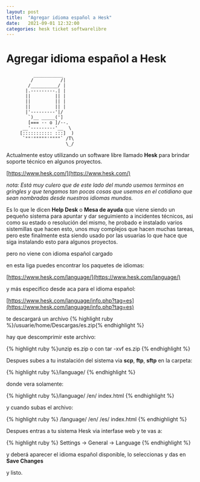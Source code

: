 ```yaml
---
layout: post
title:  "Agregar idioma español a Hesk"
date:   2021-09-01 12:32:00
categories: hesk ticket softwarelibre
---
```


# Agregar idioma español a Hesk

              ___________
             /          /|
            /__________/ |
           |.---------.| |
           ||         || |
           ||         || |
           ||         || |
           |'---------'|/
            `)__ _____(']
            [=== -- o ]/--.
          __'---------'__  \
         [::::::::::: :::]  )
          `""'"""""'""""` /T\
                          \_/

Actualmente estoy utilizando un software libre llamado **Hesk** para brindar soporte técnico en algunos proyectos.

[https://www.hesk.com/](https://www.hesk.com/)

*nota: Está muy culero que de este lado del mundo usemos terminos en gringles y que tengamos tan pocas cosas que usemos en el cotidiano que sean nombradas desde nuestros idiomas mundos.*

Es lo que le dicen **Help Desk** o **Mesa de ayuda** que viene siendo un pequeño sistema para apuntar y dar seguimiento a incidentes técnicos, asi como su estado o resolución del mismo, he probado e instalado varios sistemillas que hacen esto, unos muy complejos que hacen muchas tareas, pero este finalmente esta siendo usado por las usuarias lo que hace que siga instalando esto para algunos proyectos.

pero no viene con idioma español cargado

en esta liga puedes encontrar los paquetes de idiomas:

[https://www.hesk.com/language/](https://www.hesk.com/language/)

y más especifico desde aca para el idioma español:

[https://www.hesk.com/language/info.php?tag=es](https://www.hesk.com/language/info.php?tag=es)

te descargará un archivo {% highlight ruby %}/usuarie/home/Descargas/es.zip{% endhighlight %}

hay que descomprimir este archivo:

{% highlight ruby %}unzip es.zip  o con tar -xvf es.zip {% endhighlight %}

Despues subes a tu instalación del sistema via **scp**, **ftp**, **sftp** en la carpeta:

{% highlight ruby %}/language/ {% endhighlight %}

donde vera solamente:

{% highlight ruby %}/language/
/en/
index.html
{% endhighlight %}

y cuando subas el archivo:

{% highlight ruby %}
/language/
/en/
/es/
index.html 
{% endhighlight %}

Despues entras a tu sistema Hesk via interfase web y te vas a:

{% highlight ruby %}
Settings
 -> General
  -> Language
{% endhighlight %}

y deberá aparecer el idioma español disponible, lo seleccionas y das en **Save Changes**

y listo.
